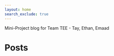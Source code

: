 ```yaml
---
layout: home
search_exclude: true
---
```

Mini-Project blog for Team TEE - Tay, Ethan, Emaad 



# Posts
